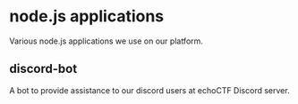 # node.js applications
Various node.js applications we use on our platform.


## discord-bot
A bot to provide assistance to our discord users at echoCTF Discord server.
